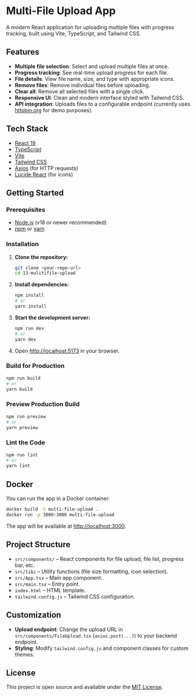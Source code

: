# Multi-File Upload App

A modern React application for uploading multiple files with progress tracking, built using Vite, TypeScript, and Tailwind CSS.

## Features

- **Multiple file selection**: Select and upload multiple files at once.
- **Progress tracking**: See real-time upload progress for each file.
- **File details**: View file name, size, and type with appropriate icons.
- **Remove files**: Remove individual files before uploading.
- **Clear all**: Remove all selected files with a single click.
- **Responsive UI**: Clean and modern interface styled with Tailwind CSS.
- **API integration**: Uploads files to a configurable endpoint (currently uses [httpbin.org](https://httpbin.org/post) for demo purposes).

## Tech Stack

- [React 19](https://react.dev/)
- [TypeScript](https://www.typescriptlang.org/)
- [Vite](https://vitejs.dev/)
- [Tailwind CSS](https://tailwindcss.com/)
- [Axios](https://axios-http.com/) (for HTTP requests)
- [Lucide React](https://lucide.dev/) (for icons)

## Getting Started

### Prerequisites

- [Node.js](https://nodejs.org/) (v18 or newer recommended)
- [npm](https://www.npmjs.com/) or [yarn](https://yarnpkg.com/)

### Installation

1. **Clone the repository:**

   ```bash
   git clone <your-repo-url>
   cd 13-mulitifile-upload
   ```

2. **Install dependencies:**

   ```bash
   npm install
   # or
   yarn install
   ```

3. **Start the development server:**

   ```bash
   npm run dev
   # or
   yarn dev
   ```

4. Open [http://localhost:5173](http://localhost:5173) in your browser.

### Build for Production

```bash
npm run build
# or
yarn build
```

### Preview Production Build

```bash
npm run preview
# or
yarn preview
```

### Lint the Code

```bash
npm run lint
# or
yarn lint
```

## Docker

You can run the app in a Docker container:

```bash
docker build -t multi-file-upload .
docker run -p 3000:3000 multi-file-upload
```

The app will be available at [http://localhost:3000](http://localhost:3000).

## Project Structure

- `src/components/` – React components for file upload, file list, progress bar, etc.
- `src/lib/` – Utility functions (file size formatting, icon selection).
- `src/App.tsx` – Main app component.
- `src/main.tsx` – Entry point.
- `index.html` – HTML template.
- `tailwind.config.js` – Tailwind CSS configuration.

## Customization

- **Upload endpoint**: Change the upload URL in `src/components/FileUpload.tsx` (`axios.post(...)`) to your backend endpoint.
- **Styling**: Modify `tailwind.config.js` and component classes for custom themes.

## License

This project is open source and available under the [MIT License](LICENSE).
